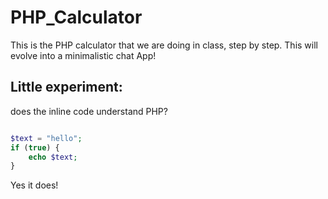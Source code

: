 # PHP_Calculator
This is the PHP calculator that we are doing in class, step by step.  This will evolve into a minimalistic chat App!


## Little experiment:

does the inline code understand PHP?
```php

$text = "hello";
if (true) {
    echo $text;
}

```
Yes it does!
